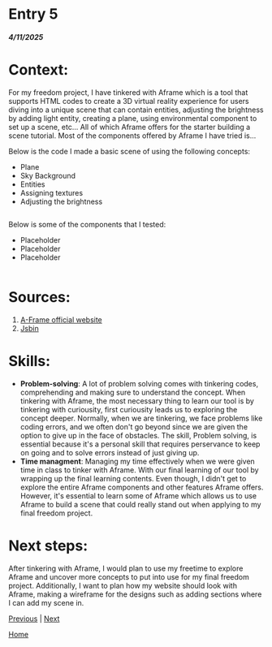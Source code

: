 # Entry 5
##### 4/11/2025

# Context:
For my freedom project, I have tinkered with Aframe which is a tool that supports HTML codes to create a 3D virtual reality experience for users diving into a unique scene that can contain entities, adjusting the brightness by adding light entity, creating a plane, using environmental component to set up a scene, etc... All of which Aframe offers for the starter building a scene tutorial. Most of the components offered by Aframe I have tried is... 

Below is the code I made a basic scene of using the following concepts:
* Plane
* Sky Background
* Entities
* Assigning textures
* Adjusting the brightness

```HTML
```

Below is some of the components that I tested:
*  Placeholder
*  Placeholder
*  Placeholder

```HTML
```

# Sources:
1) [A-Frame official website](https://aframe.io/)
2) [Jsbin](https://jsbin.com)

# Skills:
* **Problem-solving**: A lot of problem solving comes with tinkering codes, comprehending and making sure to understand the concept. When tinkering with Aframe, the most necessary thing to learn our tool is by tinkering with curiousity, first curiousity leads us to exploring the concept deeper. Normally, when we are tinkering, we face problems like coding errors, and we often don't go beyond since we are given the option to give up in the face of obstacles. The skill, Problem solving, is essential because it's a personal skill that requires perservance to keep on going and to solve errors instead of just giving up.
* **Time managment**: Managing my time effectively when we were given time in class to tinker with Aframe. With our final learning of our tool by wrapping up the final learning contents. Even though, I didn't get to explore the entire Aframe components and other features Aframe offers. However, it's essential to learn some of Aframe which allows us to use Aframe to build a scene that could really stand out when applying to my final freedom project. 

# Next steps:
After tinkering with Aframe, I would plan to use my freetime to explore Aframe and uncover more concepts to put into use for my final freedom project. Additionally, I want to plan how my website should look with Aframe, making a wireframe for the designs such as adding sections where I can add my scene in.

[Previous](entry04.md) | [Next](entry06.md)

[Home](../README.md)
